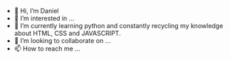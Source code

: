 - 👋 Hi, I’m Daniel
- 👀 I’m interested in ...
- 🌱 I’m currently learning python and constantly recycling my knowledge about HTML, CSS and JAVASCRIPT.
- 💞️ I’m looking to collaborate on ...
- 📫 How to reach me ...

<!---
Dan/Danoninho29 is a ✨ special ✨ repository because its `README.md` (this file) appears on your GitHub profile.
You can click the Preview link to take a look at your changes.
--->
